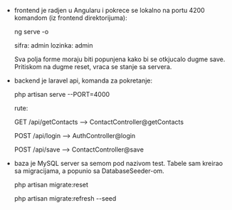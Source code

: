 
- frontend je radjen u Angularu i pokrece se lokalno na portu 4200 komandom (iz frontend direktorijuma):
	
	ng serve -o 

	sifra: admin
	lozinka: admin

	Sva polja forme moraju biti popunjena kako bi se otkjucalo dugme save.
	Pritiskom na dugme reset, vraca se stanje sa servera.


- backend je laravel api, komanda za pokretanje:
	
	php artisan serve --PORT=4000

	rute:

	GET /api/getContacts -->  ContactController@getContacts

	POST /api/login -->  AuthController@login

	POST /api/save -->  ContactController@save


- baza je MySQL server sa semom pod nazivom test. Tabele sam kreirao sa migracijama, a popunio sa DatabaseSeeder-om.

	php artisan migrate:reset

	php artisan migrate:refresh --seed



